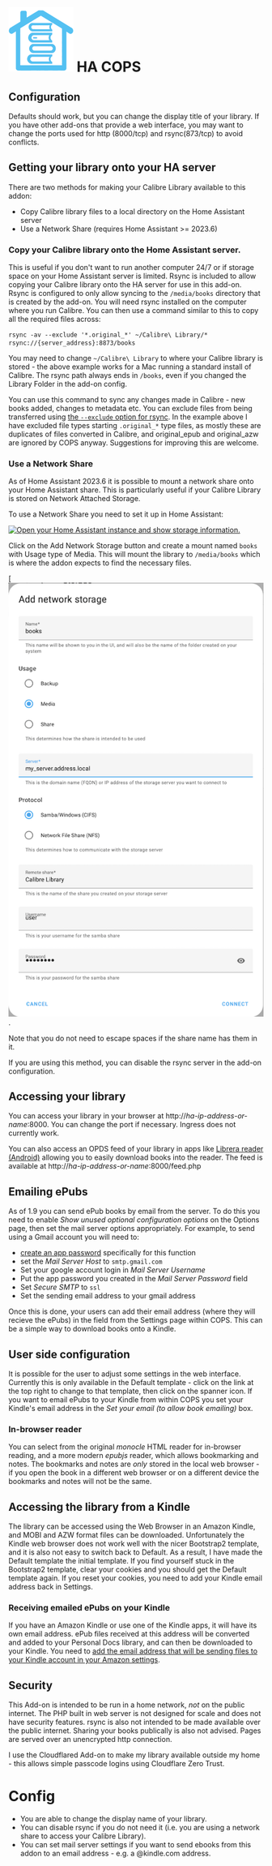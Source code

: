 # ![HA-COPS logo](https://raw.githubusercontent.com/dunxd/HomeAssistantAddons/main/COPS/icon.png) HA COPS

## Configuration

Defaults should work, but you can change the display title of your library. If you have other add-ons that provide a web interface, you may want to change the ports used for http (8000/tcp) and rsync(873/tcp) to avoid conflicts.

## Getting your library onto your HA server

There are two methods for making your Calibre Library available to this addon:

- Copy Calibre library files to a local directory on the Home Assistant server
- Use a Network Share (requires Home Assistant >= 2023.6)

### Copy your Calibre library onto the Home Assistant server.

This is useful if you don't want to run another computer 24/7 or if storage space on your Home Assistant server is limited. Rsync is included to allow copying your Calibre library onto the HA server for use in this add-on. Rsync is configured to only allow syncing to the `/media/books` directory that is created by the add-on. You will need rsync installed on the computer where you run Calibre. You can then use a command similar to this to copy all the required files across:

```
rsync -av --exclude '*.original_*' ~/Calibre\ Library/* rsync://{server_address}:8873/books
```

You may need to change `~/Calibre\ Library` to where your Calibre library is stored - the above example works for a Mac running a standard install of Calibre. The rsync path always ends in `/books`, even if you changed the Library Folder in the add-on config.

You can use this command to sync any changes made in Calibre - new books added, changes to metadata etc. You can exclude files from being transferred using [the `--exclude` option for rsync](https://www.man7.org/linux/man-pages/man1/rsync.1.html#FILTER_RULES). In the example above I have excluded file types starting `.original_*` type files, as mostly these are duplicates of files converted in Calibre, and original_epub and original_azw are ignored by COPS anyway. Suggestions for improving this are welcome.

### Use a Network Share

As of Home Assistant 2023.6 it is possible to mount a network share onto your Home Assistant share. This is particularly useful if your Calibre Library is stored on Network Attached Storage.

To use a Network Share you need to set it up in Home Assistant:

[![Open your Home Assistant instance and show storage information.](https://my.home-assistant.io/badges/storage.svg)](https://my.home-assistant.io/redirect/storage/)

Click on the Add Network Storage button and create a mount named `books` with Usage type of Media. This will mount the library to `/media/books` which is where the addon expects to find the necessary files.

[![Network storage dialog with example settings](https://raw.githubusercontent.com/dunxd/HomeAssistantAddons/main/COPS/Assets/NetworkStorageDialog.png).

Note that you do not need to escape spaces if the share name has them in it.

If you are using this method, you can disable the rsync server in the add-on configuration.

## Accessing your library

You can access your library in your browser at http://_ha-ip-address-or-name_:8000. You can change the port if necessary. Ingress does not currently work.

You can also access an OPDS feed of your library in apps like [Librera reader (Android)](https://librera.mobi/) allowing you to easily download books into the reader. The feed is available at http://_ha-ip-address-or-name_:8000/feed.php

## Emailing ePubs

As of 1.9 you can send ePub books by email from the server. To do this you need to enable _Show unused optional configuration options_ on the Options page, then set the mail server options appropriately. For example, to send using a Gmail account you will need to:

- [create an app password](https://support.google.com/accounts/answer/185833?hl=en) specifically for this function
- set the _Mail Server Host_ to `smtp.gmail.com`
- Set your google account login in _Mail Server Username_
- Put the app password you created in the _Mail Server Password_ field
- Set _Secure SMTP_ to `ssl`
- Set the sending email address to your gmail address

Once this is done, your users can add their email address (where they will recieve the ePubs) in the field from the Settings page within COPS. This can be a simple way to download books onto a Kindle.

## User side configuration

It is possible for the user to adjust some settings in the web interface. Currently this is only available in the Default template - click on the link at the top right to change to that template, then click on the spanner icon. If you want to email ePubs to your Kindle from within COPS you set your Kindle's email address in the _Set your email (to allow book emailing)_ box.

### In-browser reader

You can select from the original _monocle_ HTML reader for in-browser reading, and a more modern _epubjs_ reader, which allows bookmarking and notes. The bookmarks and notes are _only_ stored in the local web browser - if you open the book in a different web browser or on a different device the bookmarks and notes will not be the same.

## Accessing the library from a Kindle

The library can be accessed using the Web Browser in an Amazon Kindle, and MOBI and AZW format files can be downloaded. Unfortunately the Kindle web browser does not work well with the nicer Bootstrap2 template, and it is also not easy to switch back to Default. As a result, I have made the Default template the initial template. If you find yourself stuck in the Bootstrap2 template, clear your cookies and you should get the Default template again. If you reset your cookies, you need to add your Kindle email address back in Settings.

### Receiving emailed ePubs on your Kindle

If you have an Amazon Kindle or use one of the Kindle apps, it will have its own email address. ePub files received at this address will be converted and added to your Personal Docs library, and can then be downloaded to your Kindle. You need to [add the email address that will be sending files to your Kindle account in your Amazon settings](https://www.amazon.com/gp/help/customer/display.html%3FnodeId%3DGX9XLEVV8G4DB28H).

## Security

This Add-on is intended to be run in a home network, _not_ on the public internet. The PHP built in web server is not designed for scale and does not have security features. rsync is also not intended to be made available over the public internet. Sharing your books publically is also not advised. Pages are served over an unencrypted http connection.

I use the Cloudflared Add-on to make my library available outside my home - this allows simple passcode logins using Cloudflare Zero Trust.

# Config

- You are able to change the display name of your library.
- You can disable rsync if you do not need it (i.e. you are using a network share to access your Calibre Library).
- You can set mail server settings if you want to send ebooks from this addon to an email address - e.g. a @kindle.com address.
